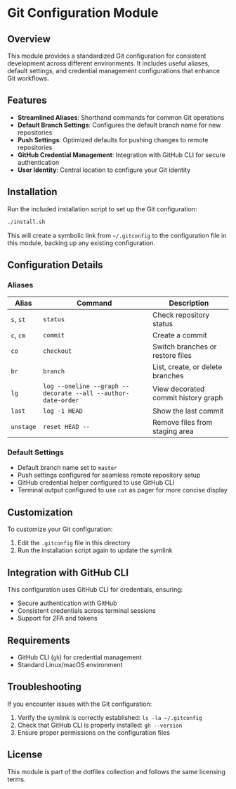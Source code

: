 # Git Configuration Module

## Overview

This module provides a standardized Git configuration for consistent development across different environments. It includes useful aliases, default settings, and credential management configurations that enhance Git workflows.

## Features

- **Streamlined Aliases**: Shorthand commands for common Git operations
- **Default Branch Settings**: Configures the default branch name for new repositories
- **Push Settings**: Optimized defaults for pushing changes to remote repositories
- **GitHub Credential Management**: Integration with GitHub CLI for secure authentication
- **User Identity**: Central location to configure your Git identity

## Installation

Run the included installation script to set up the Git configuration:

```bash
./install.sh
```

This will create a symbolic link from `~/.gitconfig` to the configuration file in this module, backing up any existing configuration.

## Configuration Details

### Aliases

| Alias     | Command                                                      | Description                         |
| --------- | ------------------------------------------------------------ | ----------------------------------- |
| `s`, `st` | `status`                                                     | Check repository status             |
| `c`, `cm` | `commit`                                                     | Create a commit                     |
| `co`      | `checkout`                                                   | Switch branches or restore files    |
| `br`      | `branch`                                                     | List, create, or delete branches    |
| `lg`      | `log --oneline --graph --decorate --all --author-date-order` | View decorated commit history graph |
| `last`    | `log -1 HEAD`                                                | Show the last commit                |
| `unstage` | `reset HEAD --`                                              | Remove files from staging area      |

### Default Settings

- Default branch name set to `master`
- Push settings configured for seamless remote repository setup
- GitHub credential helper configured to use GitHub CLI
- Terminal output configured to use `cat` as pager for more concise display

## Customization

To customize your Git configuration:

1. Edit the `.gitconfig` file in this directory
2. Run the installation script again to update the symlink

## Integration with GitHub CLI

This configuration uses GitHub CLI for credentials, ensuring:

- Secure authentication with GitHub
- Consistent credentials across terminal sessions
- Support for 2FA and tokens

## Requirements

- GitHub CLI (`gh`) for credential management
- Standard Linux/macOS environment

## Troubleshooting

If you encounter issues with the Git configuration:

1. Verify the symlink is correctly established: `ls -la ~/.gitconfig`
2. Check that GitHub CLI is properly installed: `gh --version`
3. Ensure proper permissions on the configuration files

## License

This module is part of the dotfiles collection and follows the same licensing terms.
